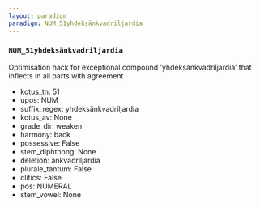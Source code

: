 ```yaml
---
layout: paradigm
paradigm: NUM_51yhdeksänkvadriljardia
---
```

### ` NUM_51yhdeksänkvadriljardia `

Optimisation hack for exceptional compound ’yhdeksänkvadriljardia’ that inflects in all parts with agreement
* kotus_tn: 51
* upos: NUM
* suffix_regex: yhdeksänkvadriljardia
* kotus_av: None
* grade_dir: weaken
* harmony: back
* possessive: False
* stem_diphthong: None
* deletion: änkvadriljardia
* plurale_tantum: False
* clitics: False
* pos: NUMERAL
* stem_vowel: None
